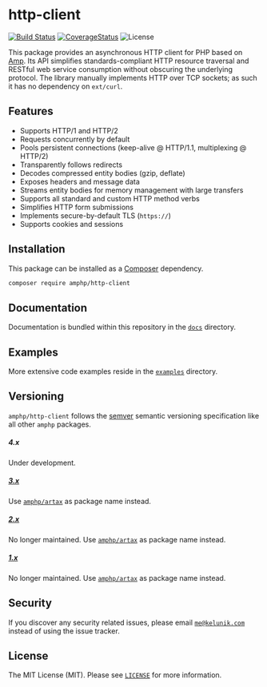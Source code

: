 # http-client

[![Build Status](https://img.shields.io/travis/amphp/http-client/master.svg?style=flat-square)](https://travis-ci.org/amphp/http-client)
[![CoverageStatus](https://img.shields.io/coveralls/amphp/http-client/master.svg?style=flat-square)](https://coveralls.io/github/amphp/http-client?branch=master)
![License](https://img.shields.io/badge/license-MIT-blue.svg?style=flat-square)

This package provides an asynchronous HTTP client for PHP based on [Amp](https://github.com/amphp/amp). Its API simplifies standards-compliant HTTP resource traversal and RESTful web service consumption without obscuring the underlying protocol. The library manually implements HTTP over TCP sockets; as such it has no dependency on `ext/curl`.

## Features

 - Supports HTTP/1 and HTTP/2
 - Requests concurrently by default
 - Pools persistent connections (keep-alive @ HTTP/1.1, multiplexing @ HTTP/2)
 - Transparently follows redirects
 - Decodes compressed entity bodies (gzip, deflate)
 - Exposes headers and message data
 - Streams entity bodies for memory management with large transfers
 - Supports all standard and custom HTTP method verbs
 - Simplifies HTTP form submissions
 - Implements secure-by-default TLS (`https://`)
 - Supports cookies and sessions

## Installation

This package can be installed as a [Composer](https://getcomposer.org/) dependency.

```bash
composer require amphp/http-client
```

## Documentation

Documentation is bundled within this repository in the [`docs`](./docs) directory.

## Examples

More extensive code examples reside in the [`examples`](./examples) directory.

## Versioning

`amphp/http-client` follows the [semver](http://semver.org/) semantic versioning specification like all other `amphp` packages.

##### 4.x

Under development.

##### [3.x](https://github.com/amphp/artax/tree/master)

Use [`amphp/artax`](https://github.com/amphp/artax) as package name instead.

##### [2.x](https://github.com/amphp/artax/tree/2.x)

No longer maintained. Use [`amphp/artax`](https://github.com/amphp/artax) as package name instead.

##### [1.x](https://github.com/amphp/artax/tree/1.x)

No longer maintained. Use [`amphp/artax`](https://github.com/amphp/artax) as package name instead.

## Security

If you discover any security related issues, please email [`me@kelunik.com`](mailto:me@kelunik.com) instead of using the issue tracker.

## License

The MIT License (MIT). Please see [`LICENSE`](./LICENSE) for more information.
